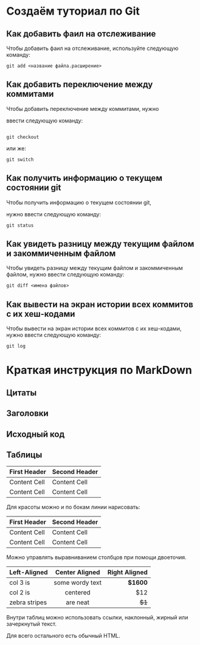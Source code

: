 # Создаём туториал по Git

## Как добавить фаил на отслеживание

Чтобы добавить фаил на отслеживание, используйте следующую команду:
```
git add <название файла.расширение>

```

## Как добавить переключение между коммитами

Чтобы добавить переключение между коммитами, нужно 

ввести следующую команду:

```

git checkout

```

или же:

```
git switch

```
## Как получить информацию о текущем состоянии git

Чтобы получить информацию о текущем состоянии git,

нужно ввести следующую команду:

```
git status

```
## Как увидеть разницу между текущим файлом и закоммиченным файлом

Чтобы увидеть разницу между текущим файлом и закоммиченным файлом, нужно ввести следующую команду:
```
git diff <имена файлов>

```
## Как вывести на экран истории всех коммитов с их хеш-кодами

Чтобы вывести  на экран истории всех коммитов с их хеш-кодами, нужно ввести следующую команду:

```
git log

```
# Краткая инструкция по MarkDown

## Цитаты

## Заголовки

## Исходный код 

## Таблицы

First Header | Second Header
------------- | -------------
Content Cell | Content Cell
Content Cell | Content Cell


Для красоты можно и по бокам линии нарисовать:



| First Header | Second Header |
| ------------- | ------------- |
| Content Cell | Content Cell |
| Content Cell | Content Cell |

Можно управлять выравниванием столбцов при помощи
двоеточия.



| Left-Aligned | Center Aligned | Right Aligned |
|:------------- |:---------------:| -------------:|
| col 3 is | some wordy text | **$1600** |
| col 2 is | centered | $12 |
| zebra stripes | are neat | ~~$1~~ |



Внутри таблиц можно использовать ссылки, наклонный,
жирный или зачеркнутый текст.


Для всего остального есть обычный HTML.
